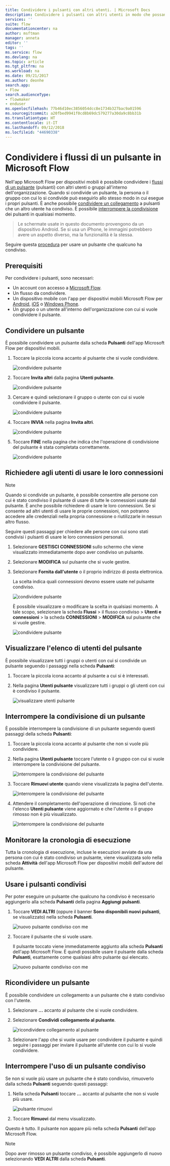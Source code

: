```yaml
---
title: Condividere i pulsanti con altri utenti. | Microsoft Docs
description: Condividere i pulsanti con altri utenti in modo che possano usarli per risparmiare tempo.
services: ''
suite: flow
documentationcenter: na
author: msftman
manager: anneta
editor: ''
tags: ''
ms.service: flow
ms.devlang: na
ms.topic: article
ms.tgt_pltfrm: na
ms.workload: na
ms.date: 09/21/2017
ms.author: deonhe
search.app:
- Flow
search.audienceType:
- flowmaker
- enduser
ms.openlocfilehash: 77b46d10ec3856054dcc8e1734b327bac9a01596
ms.sourcegitcommit: a20fbed9941f0cd8b69dc579277a30da9c8bb31b
ms.translationtype: HT
ms.contentlocale: it-IT
ms.lasthandoff: 09/12/2018
ms.locfileid: "44690338"
---
```

# <a name="share-button-flows-in-microsoft-flow"></a>Condividere i flussi di un pulsante in Microsoft Flow
Nell'app Microsoft Flow per dispositivi mobili è possibile condividere i [flussi di un pulsante](introduction-to-button-flows.md) (pulsanti) con altri utenti o gruppi all'interno dell'organizzazione. Quando si condivide un pulsante, la persona o il gruppo con cui lo si condivide può eseguirlo allo stesso modo in cui esegue i propri pulsanti. È anche possibile [condividere un collegamento](share-buttons.md#re-share-a-button) a pulsanti che un altro utente ha condiviso. È possibile [interrompere la condivisione](share-buttons.md#stop-sharing-a-button) dei pulsanti in qualsiasi momento.

> Le schermate usate in questo documento provengono da un dispositivo Android. Se si usa un iPhone, le immagini potrebbero avere un aspetto diverso, ma la funzionalità è la stessa.
> 
> 

Seguire questa [procedura](share-buttons.md#use-shared-buttons) per usare un pulsante che qualcuno ha condiviso.

## <a name="prerequisites"></a>Prerequisiti
Per condividere i pulsanti, sono necessari:

* Un account con accesso a [Microsoft Flow](https://flow.microsoft.com).
* Un flusso da condividere.
* Un dispositivo mobile con l'app per dispositivi mobili Microsoft Flow per [Android](https://aka.ms/flowmobiledocsandroid), [iOS](https://aka.ms/flowmobiledocsios) o [Windows Phone](https://aka.ms/flowmobilewindows).
* Un gruppo o un utente all'interno dell'organizzazione con cui si vuole condividere il pulsante.

## <a name="share-a-button"></a>Condividere un pulsante
È possibile condividere un pulsante dalla scheda **Pulsanti** dell'app Microsoft Flow per dispositivi mobili.

1. Toccare la piccola icona accanto al pulsante che si vuole condividere.
   
    ![condividere pulsante](./media/share-buttons/share-button-flows-buttons-tab.png)
2. Toccare **Invita altri** dalla pagina **Utenti pulsante**.
   
    ![condividere pulsante](./media/share-buttons/share-button-flows-button-users.png)
3. Cercare e quindi selezionare il gruppo o utente con cui si vuole condividere il pulsante.
   
    ![condividere pulsante](./media/share-buttons/share-button-flows-invite-others-select.png)
4. Toccare **INVIA** nella pagina **Invita altri**.
   
    ![condividere pulsante](./media/share-buttons/share-button-flows-invite-others-send.png)
5. Toccare **FINE** nella pagina che indica che l'operazione di condivisione del pulsante è stata completata correttamente.
   
    ![condividere pulsante](./media/share-buttons/share-button-flows-invite-others-done.png)

## <a name="require-users-to-use-their-own-connections"></a>Richiedere agli utenti di usare le loro connessioni
> [!NOTE]
> Quando si condivide un pulsante, è possibile consentire alle persone con cui è stato condiviso il pulsante di usare di tutte le connessioni usate dal pulsante. È anche possibile richiedere di usare le loro connessioni. Se si consente ad altri utenti di usare le proprie connessioni, non potranno accedere alle credenziali nella propria connessione o riutilizzarle in nessun altro flusso.
> 
> 

Seguire questi passaggi per chiedere alle persone con cui sono stati condivisi i pulsanti di usare le loro connessioni personali.

1. Selezionare **GESTISCI CONNESSIONI** sullo schermo che viene visualizzato immediatamente dopo aver condiviso un pulsante.
2. Selezionare **MODIFICA** sul pulsante che si vuole gestire.
3. Selezionare **Fornita dall'utente** o il proprio indirizzo di posta elettronica.
   
    La scelta indica quali connessioni devono essere usate nel pulsante condiviso.
   
    ![condividere pulsante](./media/share-buttons/share-button-select-connection-provided-by-user.png)
   
    È possibile visualizzare o modificare la scelta in qualsiasi momento. A tale scopo, selezionare la scheda **Flussi** > il flusso condiviso > **Utenti e connessioni** > la scheda **CONNESSIONI** > **MODIFICA** sul pulsante che si vuole gestire.
   
    ![condividere pulsante](./media/share-buttons/share-button-flows-conn-provided-by-user.png)

## <a name="view-the-list-of-button-users"></a>Visualizzare l'elenco di utenti del pulsante
È possibile visualizzare tutti i gruppi o utenti con cui si condivide un pulsante seguendo i passaggi nella scheda **Pulsanti**:

1. Toccare la piccola icona accanto al pulsante a cui si è interessati.
2. Nella pagina **Utenti pulsante** visualizzare tutti i gruppi o gli utenti con cui è condiviso il pulsante.
   
    ![visualizzare utenti pulsante](./media/share-buttons/share-button-flows-button-users-list.png)

## <a name="stop-sharing-a-button"></a>Interrompere la condivisione di un pulsante
È possibile interrompere la condivisione di un pulsante seguendo questi passaggi della scheda **Pulsanti**:

1. Toccare la piccola icona accanto al pulsante che non si vuole più condividere.
2. Nella pagina **Utenti pulsante** toccare l'utente o il gruppo con cui si vuole interrompere la condivisione del pulsante.
   
    ![interrompere la condivisione del pulsante](./media/share-buttons/share-button-flows-remove-user-list.png)
3. Toccare **Rimuovi utente** quando viene visualizzata la pagina dell'utente.
   
    ![interrompere la condivisione del pulsante](./media/share-buttons/share-button-flows-remove-user.png)
4. Attendere il completamento dell'operazione di rimozione. Si noti che l'elenco **Utenti pulsante** viene aggiornato e che l'utente o il gruppo rimosso non è più visualizzato.
   
    ![interrompere la condivisione del pulsante](./media/share-buttons/share-button-flows-remove-user-result.png)

## <a name="monitor-the-run-history"></a>Monitorare la cronologia di esecuzione
Tutta la cronologia di esecuzione, incluse le esecuzioni avviate da una persona con cui è stato condiviso un pulsante, viene visualizzata solo nella scheda **Attività** dell'app Microsoft Flow per dispositivi mobili dell'autore del pulsante.

## <a name="use-shared-buttons"></a>Usare i pulsanti condivisi
Per poter eseguire un pulsante che qualcuno ha condiviso è necessario aggiungerlo alla scheda **Pulsanti** della pagina **Aggiungi pulsanti**.

1. Toccare **VEDI ALTRI** (oppure il banner **Sono disponibili nuovi pulsanti**, se visualizzato) nella scheda **Pulsanti**.
   
    ![nuovo pulsante condiviso con me](./media/share-buttons/share-button-flows-banner.png)
2. Toccare il pulsante che si vuole usare.
   
    Il pulsante toccato viene immediatamente aggiunto alla scheda **Pulsanti** dell'app Microsoft Flow. È quindi possibile usare il pulsante dalla scheda **Pulsanti**, esattamente come qualsiasi altro pulsante qui elencato.
   
    ![nuovo pulsante condiviso con me](./media/share-buttons/share-button-flows-buttons-shared-with-me.png)

## <a name="re-share-a-button"></a>Ricondividere un pulsante
È possibile condividere un collegamento a un pulsante che è stato condiviso con l'utente.

1. Selezionare **...** accanto al pulsante che si vuole condividere.
2. Selezionare **Condividi collegamento al pulsante**.
   
    ![ricondividere collegamento al pulsante](./media/share-buttons/re-share-button.png)
3. Selezionare l'app che si vuole usare per condividere il pulsante e quindi seguire i passaggi per inviare il pulsante all'utente con cui lo si vuole condividere.

## <a name="stop-using-a-shared-button"></a>Interrompere l'uso di un pulsante condiviso
Se non si vuole più usare un pulsante che è stato condiviso, rimuoverlo dalla scheda **Pulsanti** seguendo questi passaggi:

1. Nella scheda **Pulsanti** toccare **...** accanto al pulsante che non si vuole più usare.
   
    ![pulsante rimuovi](./media/share-buttons/share-button-flows-added-shared-button.png)
2. Toccare **Rimuovi** dal menu visualizzato.

Questo è tutto. Il pulsante non appare più nella scheda **Pulsanti** dell'app Microsoft Flow.

> [!NOTE]
> Dopo aver rimosso un pulsante condiviso, è possibile aggiungerlo di nuovo selezionando **VEDI ALTRI** dalla scheda **Pulsanti**.
> 
> 

